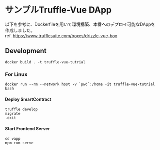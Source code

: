 # サンプルTruffle-Vue DApp
以下を参考に、Dockerfileを用いて環境構築、本番へのデプロイ可能なDAppを作成しました。  
ref. https://www.trufflesuite.com/boxes/drizzle-vue-box


## Development
```
docker build . -t truffle-vue-tutrial
```
### For Linux
```
docker run --rm --network host -v `pwd`:/home -it truffle-vue-tutrial bash
```
#### Deploy SmartContract
```
truffle develop
migrate
.exit
```
#### Start Frontend Server
```
cd vapp
npm run serve
```